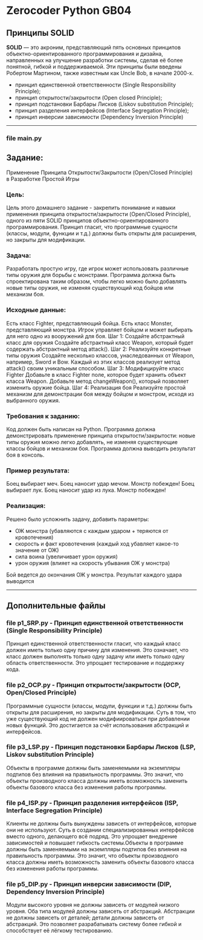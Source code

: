 # Zerocoder Python GB04
## Принципы SOLID
**SOLID** — это акроним, представляющий пять основных принципов объектно-ориентированного программирования и дизайна, 
направленных на улучшение разработки системы, сделав её более понятной, гибкой и поддерживаемой. 
Эти принципы были введены Робертом Мартином, также известным как Uncle Bob, в начале 2000-х.
- принцип единственной ответственности (Single Responsibility Principle);
- принцип открытости/закрытости (Open closed Principle);
- принцип подстановки Барбары Лисков (Liskov substitution Principle);
- принцип разделения интерфейсов (Interface Segregation Principle);
- принцип инверсии зависимости (Dependency Inversion Principle)

___
### file main.py
## Задание: 
Применение Принципа Открытости/Закрытости (Open/Closed Principle) в Разработке Простой Игры
### Цель: 
Цель этого домашнего задание - закрепить понимание и навыки применения принципа открытости/закрытости (Open/Closed Principle), 
одного из пяти SOLID принципов объектно-ориентированного программирования. 
Принцип гласит, что программные сущности (классы, модули, функции и т.д.) должны быть открыты для расширения, но закрыты для модификации.

### Задача: 
Разработать простую игру, где игрок может использовать различные типы оружия для борьбы с монстрами. 
  Программа должна быть спроектирована таким образом, чтобы легко можно было добавлять новые типы оружия, 
  не изменяя существующий код бойцов или механизм боя.

### Исходные данные:
Есть класс Fighter, представляющий бойца.
Есть класс Monster, представляющий монстра.
Игрок управляет бойцом и может выбирать для него одно из вооружений для боя.
Шаг 1: Создайте абстрактный класс для оружия
  Создайте абстрактный класс Weapon, который будет содержать абстрактный метод attack().
Шаг 2: Реализуйте конкретные типы оружия
  Создайте несколько классов, унаследованных от Weapon, например, Sword и Bow. 
  Каждый из этих классов реализует метод attack() своим уникальным способом.
Шаг 3: Модифицируйте класс Fighter
  Добавьте в класс Fighter поле, которое будет хранить объект класса Weapon.
  Добавьте метод changeWeapon(), который позволяет изменить оружие бойца.
Шаг 4: Реализация боя
  Реализуйте простой механизм для демонстрации боя между бойцом и монстром, исходя из выбранного оружия.
  
### Требования к заданию:
Код должен быть написан на Python.
Программа должна демонстрировать применение принципа открытости/закрытости: новые типы оружия можно легко добавлять, 
не изменяя существующие классы бойцов и механизм боя.
Программа должна выводить результат боя в консоль.

### Пример результата:
Боец выбирает меч.
Боец наносит удар мечом.
Монстр побежден!
Боец выбирает лук.
Боец наносит удар из лука.
Монстр побежден!

### Реализация:
Решено было усложнить задачу, добавить параметры:
- ОЖ монстра (убавляются с каждым ударом + теряются от кровотечения)
- скорость и факт кровотечения (каждый ход убавляет какое-то значение от ОЖ)
- сила воина (увеличивает урон оружия)
- урон оружия (влияет на скорость убывания ОЖ у монстра)

Бой ведется до окончания ОЖ у монстра. Результат каждого удара выводится

___
## Дополнительные файлы
### file p1_SRP.py - Принцип единственной ответственности (Single Responsibility Principle)
Принцип единственной ответственности гласит, что каждый класс должен иметь только одну причину для изменения. 
Это означает, что класс должен выполнять только одну задачу или иметь только одну область ответственности. 
Это упрощает тестирование и поддержку кода.
### file p2_OCP.py - Принцип открытости/закрытости (OCP, Open/Closed Principle)
Программные сущности (классы, модули, функции и т.д.) должны быть открыты для расширения, но закрыты для модификации. 
Суть в том, что уже существующий код не должен модифиироваться при добавлении новых функций. 
Это достигается за счёт использования абстракций и интерфейсов.
### file p3_LSP.py - Принцип подстановки Барбары Лисков (LSP, Liskov substitution Principle)
Объекты в программе должны быть заменяемыми на экземпляры подтипов без влияния на правильность программы. 
Это значит, что объекты производного класса должны иметь возможность заменить объекты базового класса без изменения работы программы.
### file p4_ISP.py - Принцип разделения интерфейсов (ISP, Interface Segregation Principle)
Клиенты не должны быть вынуждены зависеть от интерфейсов, которые они не используют. 
Суть в создании специализированных интерфейсов вместо одного, делающего всё подряд. 
Это упрощает внедрение зависимостей и повышает гибкость системы.Объекты в программе 
должны быть заменяемыми на экземпляры подтипов без влияния на правильность программы. 
Это значит, что объекты производного класса должны иметь возможность заменить объекты базового класса без изменения работы программы.
### file p5_DIP.py - Принцип инверсии зависимости (DIP, Dependency Inversion Principle)
Модули высокого уровня не должны зависеть от модулей низкого уровня. Оба типа модулей должны зависеть от абстракций.
Абстракции не должны зависеть от деталей; детали должны зависеть от абстракций. Это позволяет разрабатывать систему более гибкой 
и способствует её лёгкому тестированию.